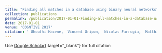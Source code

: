 ```yaml
---
title: "Finding all matches in a database using binary neural networks"
collection: publications
permalink: /publication/2017-01-01-Finding-all-matches-in-a-database-using-binary-neural-networks
date: 2017-01-01
venue: 'COGNTIVE 2017'
citation: ' Ghouthi Hacene,  Vincent Gripon,  Nicolas Farrugia,  Matthieu Arzel,  Michel Jezequel, &quot;Finding all matches in a database using binary neural networks.&quot; COGNTIVE 2017, 2017.'
---
```

Use [Google Scholar](https://scholar.google.com/scholar?q=Finding+all+matches+in+a+database+using+binary+neural+networks){:target="_blank"} for full citation